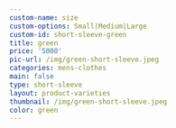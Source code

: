 ```yaml
---
custom-name: size
custom-options: Small|Medium|Large
custom-id: short-sleeve-green
title: green
price: '5000'
pic-url: /img/green-short-sleeve.jpeg
categories: mens-clothes
main: false
type: short-sleeve
layout: product-varieties
thumbnail: /img/green-short-sleeve.jpeg
color: green
---
```

